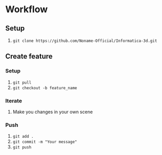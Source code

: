 # Workflow
## Setup
1. `git clone https://github.com/Noname-Official/Informatica-3d.git`
## Create feature
### Setup
1. `git pull`
2. `git checkout -b feature_name`
### Iterate
1. Make you changes in your own scene
### Push
1. `git add .`
2. `git commit -m "Your message"`
3. `git push`